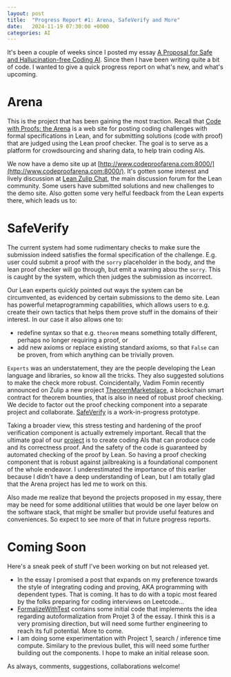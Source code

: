 ```yaml
---
layout: post
title:  "Progress Report #1: Arena, SafeVerify and More"
date:   2024-11-19 07:30:00 +0000
categories: AI
---
```


It's been a couple of weeks since I posted my essay [A Proposal for Safe and Hallucination-free Coding AI](https://gasstationmanager.github.io/ai/2024/11/04/a-proposal.html). Since then I have been writing quite a bit of code. I wanted to give a quick progress report on what's new, and what's upcoming.

# Arena

This is the project that has been gaining the most traction. Recall that [Code with Proofs: the Arena](https://github.com/GasStationManager/CodeProofTheArena) is a web site 
for posting coding challenges with formal specifications in Lean, and for submitting solutions (code with proof) that are judged using the Lean proof checker. The goal is to serve as a platform for crowdsourcing and sharing data, to help train coding AIs.

We now have a demo site up at [http://www.codeproofarena.com:8000/](http://www.codeproofarena.com:8000/). It's gotten some interest and lively discussion at [Lean Zulip Chat](https://leanprover.zulipchat.com/), the main discussion forum for the Lean community. Some users have submitted solutions and new challenges to the demo site. Also gotten some very helful feedback from the Lean experts there, which leads us to:

# SafeVerify

The current system had some rudimentary checks to make sure the submission indeed satisfies the 
formal specification of the challenge. E.g. user could submit a proof with the `sorry` placeholder in the body, and the lean proof checker will go through, but emit a warning abou the `sorry`. This is caught by the system, which then judges the submission as incorrect.

Our Lean experts quickly pointed out ways the system can be circumvented, as evidenced by certain submissions to the demo site. Lean has powerful metaprogramming capabilities, which allows users to e.g. create their own tactics that helps them prove stuff in the domains of their interest.
In our case it also allows one to: 
- redefine syntax so that e.g. `theorem` means something totally different, perhaps no longer requiring a proof, or
- add new axioms or replace existing standard axioms, so that `False` can be proven, from which anything can be trivially proven.

`Experts` was an understatement, they are the people developing the Lean language and libraries, so know all the tricks. They also suggested solutions to make the check more robust. Coincidentally, Vadim Fomin recently announced on Zulip a new project [TheoremMarketplace](https://github.com/wadimiusz/lean-contract-interact), a blockchain smart contract for theorem bounties, that is also in need of robust proof checking. 
We decide to factor out the proof checking component into a separate project and collaborate. 
[SafeVerify](https://github.com/GasStationManager/SafeVerify) is a work-in-progress prototype. 

Taking a broader view, this stress testing and hardening of the proof verification component is actually extremely important. Recall that the ultimate goal of our [project](https://gasstationmanager.github.io/ai/2024/11/04/a-proposal.html) is to create coding AIs that can produce code and its correctness proof. And the safety of the code is guaranteed by automated checking of the proof by Lean. So having a proof checking component that is robust against jailbreaking is a foundational component of the whole endeavor. I underestimated the importance of this earlier because I didn't have a deep understanding of Lean, but I am totally glad that the Arena project has led me to work on this.

Also made me realize that beyond the projects proposed in my essay, there may be need for some additional utilities that would be one layer below on the software stack, that might be smaller but provide useful features and conveniences. So expect to see more of that in future progress reports.

# Coming Soon

Here's a sneak peek of stuff I've been working on but not released yet. 
- In the essay I promised a post that expands on my preference towards the style of integrating coding and proving, AKA programming with dependent types. That is coming. It has to do with a topic most feared by the folks preparing for coding interviews on Leetcode...
- [FormalizeWithTest](https://github.com/GasStationManager/FormalizeWithTest) contains some initial code that implements the idea regarding autoformalization from Projet 3 of the essay.
I think this is a very promising direction, but will need some further engineering to reach its full potential. More to come.
- I am doing some experimentation with Project 1, search / inference time compute. Similary to the previous bullet, this will need some further building out the components. I hope to make an initial release soon. 

As always, comments, suggestions, collaborations welcome!
